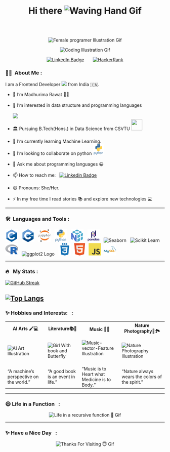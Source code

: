 <h1 align="center">Hi there <img src="https://media.giphy.com/media/hvRJCLFzcasrR4ia7z/giphy.gif" width="40" alt="Waving Hand Gif"></h1>
<br><br>
<p align="center"><img src="https://img.freepik.com/free-vector/hand-drawn-flat-design-devops-illustration_23-2149375793.jpg?size=626&ext=jpg&ga=GA1.2.2019771503.1684599831&semt=ais" height=250 width=250 alt="Female programer Illustration Gif" ></p>
<p align="center"><img src="https://media4.giphy.com/media/v1.Y2lkPTc5MGI3NjExdmx4MHU0amNqd3ljc245cGZod25tMHh6YmxwMjU1czE5Mm5xZTdpaSZlcD12MV9naWZzX3NlYXJjaCZjdD1n/2IudUHdI075HL02Pkk/giphy.gif" height=250 width=250 alt="Coding Illustration Gif" ></p>
<p align="center">
<a href="https://www.linkedin.com/in/madhurima-rawat/"><img src="https://img.shields.io/badge/LinkedIn-blue?style=for-the-badge&logo=linkedin&logoColor=white" alt="LinkedIn Badge" height=35 alt="LinkedIN"></a> &nbsp &nbsp &nbsp
  <a href="https://www.hackerrank.com/rawatmadhurima4"><img src="https://www.lever.co/wp-content/uploads/2019/04/hackerrank-large.png" title="HackerRank Badge" height=35 alt="HackerRank"></a>
</p>

<!--
**madhurimarawat/madhurimarawat** is a ✨ _special_ ✨ repository because its `README.md` (this file) appears on your GitHub profile.

Here are some ideas to get you started:

- 🔭 I’m currently working on ...
- 🌱 I’m currently learning Datascience
- 👯 I’m looking to collaborate on python
- 🤔 I’m looking for help with ...
- 💬 Ask me about programming languages
- 📫 How to reach me: ...
- 😄 Pronouns: She/Her
- ⚡ Fun fact: ...
-->

### :woman_technologist: &nbsp;About Me :

I am a Frontend Developer <img src="https://media.giphy.com/media/WUlplcMpOCEmTGBtBW/giphy.gif" width="30"> from India 🇮🇳.
- 👋 I’m Madhurima Rawat  :student:<br><br>
- 👀 I’m interested in data structure and programming languages<br><br>
<img src="https://cdn.dribbble.com/users/226424/screenshots/1187861/media/6a76be08e6f01699b9a3bd47bedae88f.gif" height = 100><br>
- :classical_building: Pursuing B.Tech(Hons.) in Data Science from CSVTU <img src="https://www.svyks.in/images/csvtu-logo.png" height=35 width=35>&nbsp; <br><br>
- 🌱 I’m currently learning Machine Learning.<br>
- 👯 I’m looking to collaborate on python <img src="https://github.com/devicons/devicon/blob/master/icons/python/python-original-wordmark.svg" title="Python" alt="python language" width="35" height="35">&nbsp;<br><br>
- 💬 Ask me about programming languages 😀<br><br>
- 📫 How to reach me:  &nbsp; [![Linkedin Badge](https://img.shields.io/badge/-madhurima-blue?style=flat&logo=Linkedin&logoColor=white)](https://www.linkedin.com/in/madhurima-rawat/) <br><br>
- 😄 Pronouns: She/Her.<br><br>
- ⚡ In my free time I read stories :books: and explore new technologies :computer:

  
---

### 🛠 &nbsp;Languages and Tools :
<p>
<img src="https://github.com/devicons/devicon/blob/master/icons/c/c-original.svg" title="C" alt="C Language" width="40" height="40"> &nbsp;
<img src="https://github.com/devicons/devicon/blob/master/icons/cplusplus/cplusplus-original.svg" title="C++ Language" alt="C++ Language" width="40" height="40"> &nbsp;
<img src="https://github.com/devicons/devicon/blob/master/icons/jupyter/jupyter-original-wordmark.svg" title="jupyter" alt="jupyter" width="40" height="40">  &nbsp;
<img src="https://github.com/devicons/devicon/blob/master/icons/python/python-original-wordmark.svg" title="Python" alt="python language" width="40" height="40"> &nbsp;
<img src="https://github.com/devicons/devicon/blob/master/icons/numpy/numpy-original.svg" title="Numpy" alt="numpy" width="40" height="40"> &nbsp;
<img src="https://github.com/devicons/devicon/blob/master/icons/pandas/pandas-original-wordmark.svg" title="Pandas" alt="Pandas" width="40" height="40"> &nbsp;
  <img src="https://user-images.githubusercontent.com/315810/92255199-f6707f80-ee9f-11ea-9b8d-182dba6a0c59.png" title="Seaborn" alt="Seaborn" width="40" height="40"> &nbsp;
<img src="https://p7.hiclipart.com/preview/905/45/226/scikit-learn-python-scikit-image-logo-brand-learning.jpg" title="Scikit Learn" alt="Scikit Learn" width="40" height="40"> &nbsp;
<img src="https://github.com/devicons/devicon/blob/master/icons/r/r-original.svg" title="R Language" alt="R" width="40" height="40"> &nbsp;
  <img src="https://th.bing.com/th/id/OIP.EDr9ssoa7xVP4MmLg0EWLQAAAA?pid=ImgDet&rs=1'" title="ggplot2 Logo" alt="ggplot2 Logo" width="40" height="40"> &nbsp;
<img src="https://github.com/devicons/devicon/blob/master/icons/css3/css3-plain-wordmark.svg"  title="CSS" alt="CSS" width="40" height="40"/>&nbsp;
<img src="https://github.com/devicons/devicon/blob/master/icons/html5/html5-original.svg" title="HTML" alt="HTML" width="40" height="40"/>&nbsp;
<img src="https://github.com/devicons/devicon/blob/master/icons/javascript/javascript-original.svg" title="JavaScript" alt="JavaScript" width="40" height="40"/>&nbsp;
<img src="https://github.com/devicons/devicon/blob/master/icons/mysql/mysql-original-wordmark.svg" title="MySQL"  alt="MySQL" width="40" height="40"/>&nbsp;
</p>

---

### 🔥 &nbsp; My Stats :
[![GitHub Streak](http://github-readme-streak-stats.herokuapp.com?user=madhurimarawat&theme=dark&background=000000)](https://git.io/streak-stats)

[![Top Langs](https://github-readme-stats.vercel.app/api/top-langs/?username=madhurimarawat&layout=compact&theme=vision-friendly-dark)](https://github.com/anuraghazra/github-readme-stats)
---
### ✨ Hobbies and Interests: &nbsp; :
<table>
  <tr>
    <th>AI Arts 🖌️💻</th>
     <th>Literature📚📖</th>
     <th>Music 🎼🎵</th>
     <th>Nature Photography📸🏞️</th>
  </tr>
  <tr>
    <td><br><img src="https://i.pinimg.com/originals/67/c9/e5/67c9e57e96086000be0d3170be657ea1.jpg" title="AI Art Illustration" height="250px" width="215px" alt="AI Art Illustration"/>&nbsp;
</td>
    <td><br><img src="https://cdn.pixabay.com/photo/2018/09/06/16/53/book-3658687_1280.jpg" title="Girl With book and Butterfly"  alt="Girl With book and Butterfly" height="250px" width="200px" />&nbsp;
</td>
    <td><img src="https://yt3.googleusercontent.com/11LyoUnat70TioSwHPUOHk_cwJ7TTWci8AFOaXQ9J6gdtzChMquw4TqnioKYxlrrjVLMSlgmIA=s900-c-k-c0x00ffffff-no-rj" title="Music-vector-Feature Illustration"  alt="Music-vector-Feature Illustration" height="250px" width="230px" />&nbsp;
</td>
    <td><br><img src="https://th.bing.com/th/id/OIP.UClnWD6Moakuq8jQh3nEiAHaFj?pid=ImgDet&rs=1" title="Nature Photography Illustration"  alt="Nature Photography Illustration" height="250px" width="250px" />&nbsp;</td>
  </tr>
  <tr>
    <td>“A machine’s perspective on the world.”</td>
    <td>“A good book is an event in life.”</td>
    <td>“Music is to Heart what Medicine is to Body.”</td>
    <td>“Nature always wears the colors of the spirit.”</td>
  </tr>
</table>

---

### 😄 Life in a Function &nbsp; :
<p align="center"><img src="https://gifdb.com/images/high/coding-function-repeat-eat-sleep-7zxwkklr847mhchm.gif" height=250 width=250 title="Life in a recursive function 🙂 Gif" alt="Life in a recursive function 🙂 Gif" ></p>


---

### ✨ Have a Nice Day &nbsp; :
<p align="center"><img src="https://i.pinimg.com/originals/cc/a8/f0/cca8f07aea239eff9f4e07c0145e27f5.gif" height="200px" title="Thanks For Visiting 😇" alt="Thanks For Visiting 😇 Gif" ></p>
